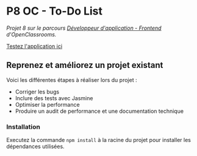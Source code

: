 # P8 OC - To-Do List
_Projet 8 sur le parcours [Développeur d'application - Frontend](https://openclassrooms.com/fr/paths/60-developpeur-dapplication-frontend) d'OpenClassrooms._

[Testez l'application ici](https://oc.antony-v.fr/todo-list/)

## Reprenez et améliorez un projet existant

Voici les différentes étapes à réaliser lors du projet :

- Corriger les bugs
- Inclure des tests avec Jasmine
- Optimiser la performance
- Produire un audit de performance et une documentation technique

### Installation

Executez la commande ``npm install`` à la racine du projet pour installer les dépendances utilisées.